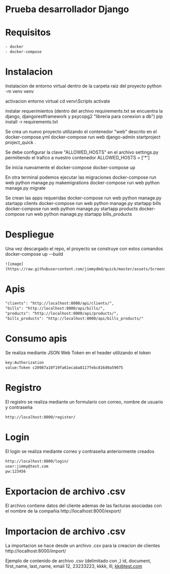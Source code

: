 # Prueba desarrollador Django

# Requisitos
    - docker 
    - docker-compose

# Instalacion 

Instalacion de entorno virtual dentro de la carpeta raiz del proyecto
    python -m venv venv

activacion entorno virtual 
	cd venv\Scripts
	activate

instalar requerimientos (dentro del archivo requirements.txt se encuentra la django, djangorestframework y psycopg2 "libreria para conexion a db")
    pip install -r requirements.txt

Se crea un nuevo proyecto utilizando el contenedor "web" descrito en el docker-compose.yml
    docker-compose run web django-admin startproject project_quick . 

Se debe configurar la clave "ALLOWED_HOSTS"  en el archivo settings.py permitiendo el trafico a nuestro contenedor
    ALLOWED_HOSTS = ['*']

Se inicia nuevamente el docker-compose
	docker-compose up

En  otra terminal podemos ejecutar las migraciones 
	docker-compose run web python manage.py makemigrations
	docker-compose run web python manage.py migrate

Se crean las apps requeridas 
    docker-compose run web  python manage.py startapp clients
    docker-compose run web  python manage.py startapp bills
    docker-compose run web  python manage.py startapp products
    docker-compose run web  python manage.py startapp bills_products

# Despliegue 

Una vez descargado el repo, el proyecto se construye con estos comandos
    docker-compose up --build
    
    ![image](https://raw.githubusercontent.com/jimmydmd/quick/master/assets/Screenshot_3.png)


# Apis
    "clients": "http://localhost:8000/api/clients/",
    "bills": "http://localhost:8000/api/bills/",
    "products": "http://localhost:8000/api/products/",
    "bills_products": "http://localhost:8000/api/bills_products/"

# Consumo apis

Se realiza mediante JSON Web Token en el header utilizando el token

    key:Authorization
    value:Token c20987a10f19fa61ecaba8117febc816d0a59075

# Registro

El registro se realiza mediante un formulario con correo, nombre de usuario y contraseña 

    http://localhost:8000/register/

# Login 

El login se realiza mediante correo y contraseña anteriormente creados

    http://localhost:8000/login/
    user:jimmy@test.com
    pw:123456

# Exportacion de archivo .csv

El archivo contiene datos del cliente ademas de las facturas asociadas con el nombre de la compañia
    http://localhost:8000/export/

# Importacion de archivo .csv

La importacion se hace desde un archivo .csv para la creacion de clientes
    http://localhost:8000/import/

Ejemplo de contenido de archivo .csv (delimitado con ,)
    id, document, first_name, last_name, email
    12, 23233223, kkkk, lll, kk@test.com
